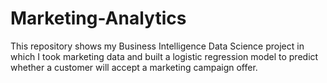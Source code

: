 # Marketing-Analytics
This repository shows my Business Intelligence Data Science project in which I took marketing data and built a logistic regression model to predict whether a customer will accept a marketing campaign offer.
